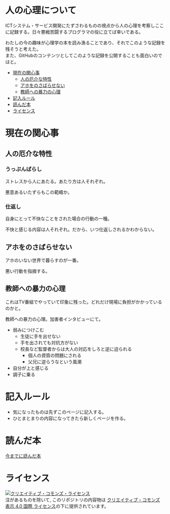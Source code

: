 # 人の心理について

ICTシステム・サービス開発にたずさわるものの視点から人の心理を考察しここに記録する。日々悪戦苦闘するプログラマの役に立てば幸いである。

わたしの今の趣味が心理学の本を読み漁ることであり、それでこのような記録を残そうと考えた。  
また、GitHubのコンテンツとしてこのような記録を公開することも面白いのではと。

* [現在の関心事](#現在の関心事)
    * [人の厄介な特性](#人の厄介な特性)
    * [アホをのさばらせない](#アホをのさばらせない)
    * [教師への暴力の心理](#教師への暴力の心理)
* [記入ルール](#記入ルール)
* [読んだ本](#読んだ本)
* [ライセンス](#ライセンス)

# 現在の関心事

## 人の厄介な特性

### うっぷんばらし

ストレスから人にあたる。あたり方は人それぞれ。

悪意あるいたずらもこの範疇か。

### 仕返し

自身にとって不快なことをされた場合の行動の一種。

不快と感じる内容は人それぞれ。だから、いつ仕返しされるかわからない。

## アホをのさばらせない

アホのいない世界で暮らすのが一番。

悪い行動を指摘する。

## 教師への暴力の心理

これはTV番組でやっていて印象に残った。どれだけ現場に負担がかかっているのかと。

教師への暴力の心理。加害者インタビューにて。

- 弱みにつけこむ
    - 生徒に手を出せない
    - 手を出されても対抗方がない
    - 校長など監督者からは大人の対応をしろと逆に迫られる
        - 個人の資質の問題にされる
        - 父兄に逆らうなという風潮
- 自分が上と感じる
- 調子に乗る

# 記入ルール

* 気になったものは先ずこのページに記入する。
* ひとまとまりの内容になってきたら新しくページを作る。

# 読んだ本

[今までに読んだ本](./Books.md)

# ライセンス

<a rel="license" href="http://creativecommons.org/licenses/by/4.0/"><img alt="クリエイティブ・コモンズ・ライセンス" style="border-width:0" src="https://i.creativecommons.org/l/by/4.0/88x31.png" /></a><br /> 注があるものを除いて, このリポジトリの内容物は <a rel="license" href="http://creativecommons.org/licenses/by/4.0/">クリエイティブ・コモンズ 表示 4.0 国際 ライセンス</a>の下に提供されています。
